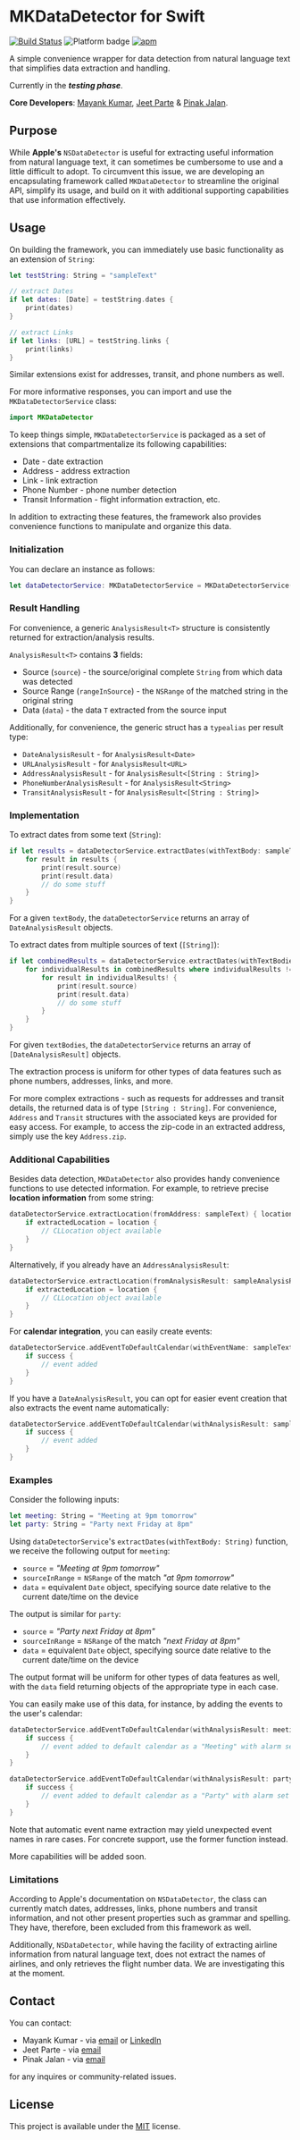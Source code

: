 # **MKDataDetector for Swift**
[![Build Status](https://travis-ci.org/mayankk2308/mkdatadetector-swift.svg?branch=master)](https://travis-ci.org/mayankk2308/mkdatadetector-swift)
![Platform badge](https://img.shields.io/badge/platforms-iOS%20%7C%20macOS-brightgreen.svg)
[![apm](https://img.shields.io/apm/l/vim-mode.svg)]()

A simple convenience wrapper for data detection from natural language text that simplifies data extraction and handling.

Currently in the _**testing phase**_.

**Core Developers**: [Mayank Kumar](https://github.com/mayankk2308), [Jeet Parte](https://github.com/jeetparte) & [Pinak Jalan](https://github.com/pinakj).

## Purpose

While **Apple's** `NSDataDetector` is useful for extracting useful information from natural language text, it can sometimes be cumbersome to use and a little difficult to adopt. To circumvent this issue, we are developing an encapsulating framework called `MKDataDetector` to streamline the original API, simplify its usage, and build on it with additional supporting capabilities that use information effectively.

## Usage

On building the framework, you can immediately use basic functionality as an extension of `String`:
```swift
let testString: String = "sampleText"

// extract Dates
if let dates: [Date] = testString.dates {
    print(dates)
}

// extract Links
if let links: [URL] = testString.links {
    print(links)
}
```

Similar extensions exist for addresses, transit, and phone numbers as well.

For more informative responses, you can import and use the `MKDataDetectorService` class:
```swift
import MKDataDetector
```

To keep things simple, `MKDataDetectorService` is packaged as a set of extensions that compartmentalize its following capabilities:

* Date - date extraction
* Address - address extraction
* Link - link extraction
* Phone Number - phone number detection
* Transit Information - flight information extraction, etc.

In addition to extracting these features, the framework also provides convenience functions to manipulate and organize this data.

### Initialization

You can declare an instance as follows:
```swift
let dataDetectorService: MKDataDetectorService = MKDataDetectorService()
```

### Result Handling

For convenience, a generic `AnalysisResult<T>` structure is consistently returned for extraction/analysis results.

`AnalysisResult<T>` contains **3** fields:
* Source (`source`) - the source/original complete `String` from which data was detected
* Source Range (`rangeInSource`) - the `NSRange` of the matched string in the original string
* Data (`data`) - the data `T` extracted from the source input

Additionally, for convenience, the generic struct has a `typealias` per result type:
* `DateAnalysisResult` - for `AnalysisResult<Date>`
* `URLAnalysisResult` - for `AnalysisResult<URL>`
* `AddressAnalysisResult` - for `AnalysisResult<[String : String]>`
* `PhoneNumberAnalysisResult` - for `AnalysisResult<String>`
* `TransitAnalysisResult` - for `AnalysisResult<[String : String]>`

### Implementation

To extract dates from some text (`String`):
```swift
if let results = dataDetectorService.extractDates(withTextBody: sampleTextBody) {
    for result in results {
        print(result.source)
        print(result.data)
        // do some stuff
    }
}
```
For a given `textBody`, the `dataDetectorService` returns an array of `DateAnalysisResult` objects.

To extract dates from multiple sources of text (`[String]`):
```swift
if let combinedResults = dataDetectorService.extractDates(withTextBodies: [sampleText, sampleText, ...]) {
    for individualResults in combinedResults where individualResults != nil {
        for result in individualResults! {
            print(result.source)
            print(result.data)
            // do some stuff
        }
    }
}
```
For given `textBodies`, the `dataDetectorService` returns an array of `[DateAnalysisResult]` objects.

The extraction process is uniform for other types of data features such as phone numbers, addresses, links, and more.

For more complex extractions - such as requests for addresses and transit details, the returned data is of type `[String : String]`. For convenience, `Address` and `Transit` structures with the associated keys are provided for easy access. For example, to access the zip-code in an extracted address, simply use the key `Address.zip`.

### Additional Capabilities

Besides data detection, `MKDataDetector` also provides handy convenience functions to use detected information. For example, to retrieve precise **location information** from some string:
```swift
dataDetectorService.extractLocation(fromAddress: sampleText) { location in
    if extractedLocation = location {
        // CLLocation object available
    }
}
```

Alternatively, if you already have an `AddressAnalysisResult`:
```swift
dataDetectorService.extractLocation(fromAnalysisResult: sampleAnalysisResult) { location in
    if extractedLocation = location {
        // CLLocation object available
    }
}
```

For **calendar integration**, you can easily create events:
```swift
dataDetectorService.addEventToDefaultCalendar(withEventName: sampleText, withStartDate: sampleStartDate, withEndDate: sampleEndDate) { success in
    if success {
        // event added
    }
}
```

If you have a `DateAnalysisResult`, you can opt for easier event creation that also extracts the event name automatically:
```swift
dataDetectorService.addEventToDefaultCalendar(withAnalysisResult: sampleResult, withEndDate: sampleEndDate) { success in
    if success {
        // event added
    }
}
```

### Examples

Consider the following inputs:
```swift
let meeting: String = "Meeting at 9pm tomorrow"
let party: String = "Party next Friday at 8pm"
```

Using `dataDetectorService`'s `extractDates(withTextBody: String)` function, we receive the following output for `meeting`:
* `source` = *"Meeting at 9pm tomorrow"*
* `sourceInRange` = `NSRange` of the match *"at 9pm tomorrow"*
* `data` = equivalent `Date` object, specifying source date relative to the current date/time on the device

The output is similar for `party`:
* `source` = *"Party next Friday at 8pm"*
* `sourceInRange` = `NSRange` of the match *"next Friday at 8pm"*
* `data` = equivalent `Date` object, specifying source date relative to the current date/time on the device

The output format will be uniform for other types of data features as well, with the `data` field returning objects of the appropriate type in each case.

You can easily make use of this data, for instance, by adding the events to the user's calendar:
```swift
dataDetectorService.addEventToDefaultCalendar(withAnalysisResult: meetingAnalysisResult) { success in
    if success {
        // event added to default calendar as a "Meeting" with alarm set for "9pm tomorrow"
    }
}

dataDetectorService.addEventToDefaultCalendar(withAnalysisResult: partyAnalysisResult) { success in
    if success {
        // event added to default calendar as a "Party" with alarm set for "8pm next Friday"
    }
}
```

Note that automatic event name extraction may yield unexpected event names in rare cases. For concrete support, use the former function instead.

More capabilities will be added soon.

### Limitations

According to Apple's documentation on `NSDataDetector`, the class can currently match dates, addresses, links, phone numbers and transit information, and not other present properties such as grammar and spelling. They have, therefore, been excluded from this framework as well.

Additionally, `NSDataDetector`, while having the facility of extracting airline information from natural language text, does not extract the names of airlines, and only retrieves the flight number data. We are investigating this at the moment.

## Contact

You can contact:
* Mayank Kumar - via [email](mailto:mayankk2308@gmail.com) or [LinkedIn](https://www.linkedin.com/in/mayank-kumar-478245b1/)
* Jeet Parte - via [email](mailto:jeetparte@gmail.com)
* Pinak Jalan - via [email](mailto:pinak.jalan@me.com)

for any inquires or community-related issues.

## License

This project is available under the [MIT](https://github.com/mayankk2308/mkdatadetector-swift/blob/master/LICENSE.md) license.
